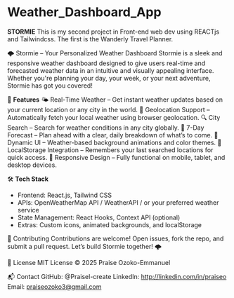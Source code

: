 # Weather_Dashboard_App
**STORMIE**
This is my second project in Front-end web dev using REACTjs and Tailwindcss. The first is the Wanderly Travel Planner.

🌩️ Stormie – Your Personalized Weather Dashboard
Stormie is a sleek and responsive weather dashboard designed to give users real-time and forecasted weather data in an intuitive and visually appealing interface. Whether you're planning your day, your week, or your next adventure, Stormie has got you covered!

🚀 **Features**
🌤️ Real-Time Weather – Get instant weather updates based on your current location or any city in the world.
📍 Geolocation Support – Automatically fetch your local weather using browser geolocation.
🔍 City Search – Search for weather conditions in any city globally.
📅 7-Day Forecast – Plan ahead with a clear, daily breakdown of what’s to come.
🎨 Dynamic UI – Weather-based background animations and color themes.
💾 LocalStorage Integration – Remembers your last searched locations for quick access.
📱 Responsive Design – Fully functional on mobile, tablet, and desktop devices.

🛠️ **Tech Stack**
* Frontend: React.js, Tailwind CSS
* APIs: OpenWeatherMap API / WeatherAPI / or your preferred weather service
* State Management: React Hooks, Context API (optional)
* Extras: Custom icons, animated backgrounds, and localStorage


🤝 Contributing
Contributions are welcome! Open issues, fork the repo, and submit a pull request. Let’s build Stormie together! 🌩️

📄 License
MIT License © 2025 Praise Ozoko-Emmanuel

📬 Contact
GitHub: @Praisel-create
LinkedIn: http://linkedin.com/in/praiseo
Email: praiseozoko3@gmail.com
